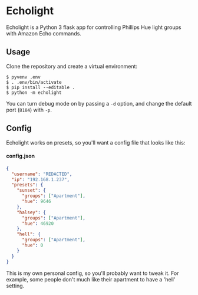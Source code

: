 # Echolight

Echolight is a Python 3 flask app for controlling Phillips Hue light groups
with Amazon Echo commands.

## Usage

Clone the repository and create a virtual environment:

```
$ pyvenv .env
$ . .env/bin/activate
$ pip install --editable .
$ python -m echolight
```

You can turn debug mode on by passing a `-d` option, and change the default
port (`8184`) with `-p`.

## Config

Echolight works on presets, so you'll want a config file that looks like this:

#### config.json

```json
{
  "username": "REDACTED",
  "ip": "192.168.1.237",
  "presets": {
    "sunset": {
      "groups": ["Apartment"],
      "hue": 9646
    },
    "halsey": {
      "groups": ["Apartment"],
      "hue": 46920
    },
    "hell": {
      "groups": ["Apartment"],
      "hue": 0
    }
  }
}
```

This is my own personal config, so you'll probably want to tweak it. For
example, some people don't much like their apartment to have a 'hell' setting.
